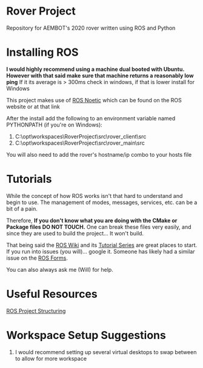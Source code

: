 # Rover Project

Repository for AEMBOT's 2020 rover written using ROS and Python

# Installing ROS

**I would highly recommend using a machine dual booted with Ubuntu. However with that said make sure that machine returns a reasonably low ping**
If it its average is > 300ms check in windows, if that is lower install for Windows

This project makes use of [ROS Noetic](http://wiki.ros.org/noetic/Installation) which can be found on the ROS website or at that link

After the install add the following to an environment variable named PYTHONPATH (if you're on Windows):
1. C:\opt\workspaces\RoverProject\src\rover_client\src
2. C:\opt\workspaces\RoverProject\src\rover_main\src

You will also need to add the rover's hostname/ip combo to your hosts file

# Tutorials

While the concept of how ROS works isn't that hard to understand and begin to use. The management of modes, messages, services, etc. can be a bit of a pain. 

Therefore, 
**If you don't know what you are doing with the CMake or Package files DO NOT TOUCH.**
One can break these files very easily, and since they are used to build the project... It won't build.

That being said the [ROS Wiki](http://wiki.ros.org) and its [Tutorial Series](http://wiki.ros.org/ROS/Tutorials) are great places to start. If you run into issues (you will)... google it. Someone has likely had a similar issue on the [ROS Forms](https://answers.ros.org/questions/).

You can also always ask me (Will) for help.

# Useful Resources

[ROS Project Structuring](http://www.artificialhumancompanions.com/structure-python-based-ros-package/)

# Workspace Setup Suggestions

1. I would recommend setting up several virtual desktops to swap between to allow for more workspace
